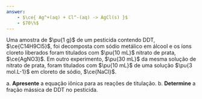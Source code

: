 ```yaml
---
answer:
    - $\ce{ Ag^+(aq) + Cl^-(aq) -> AgCl(s) }$
    - $70\%$
---
```


Uma amostra de $\pu{1 g}$ de um pesticida contendo DDT, $\ce{C14H9Cl5}$, foi decomposta com sódio metálico em álcool e os íons cloreto liberados foram titulados com $\pu{10 mL}$ nitrato de prata, $\ce{AgNO3}$. Em outro experimento, $\pu{30 mL}$ da mesma solução de nitrato de prata, foram titulados com $\pu{10 mL}$ de uma solução $\pu{3 mol.L-1}$ em cloreto de sódio, $\ce{NaCl}$.

a. **Apresente** a equação iônica para as reações de titulação.
b. **Determine** a fração mássica de DDT no pesticida.
